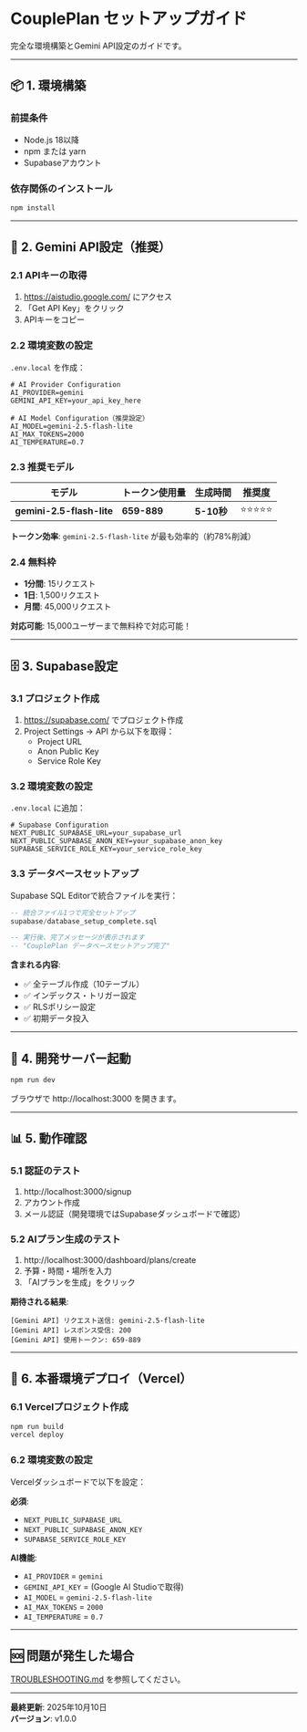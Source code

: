 # CouplePlan セットアップガイド

完全な環境構築とGemini API設定のガイドです。

---

## 📦 1. 環境構築

### 前提条件

- Node.js 18以降
- npm または yarn
- Supabaseアカウント

### 依存関係のインストール

```bash
npm install
```

---

## 🤖 2. Gemini API設定（推奨）

### 2.1 APIキーの取得

1. https://aistudio.google.com/ にアクセス
2. 「Get API Key」をクリック
3. APIキーをコピー

### 2.2 環境変数の設定

`.env.local` を作成：

```env
# AI Provider Configuration
AI_PROVIDER=gemini
GEMINI_API_KEY=your_api_key_here

# AI Model Configuration（推奨設定）
AI_MODEL=gemini-2.5-flash-lite
AI_MAX_TOKENS=2000
AI_TEMPERATURE=0.7
```

### 2.3 推奨モデル

| モデル                    | トークン使用量 | 生成時間   | 推奨度     |
| ------------------------- | -------------- | ---------- | ---------- |
| **gemini-2.5-flash-lite** | **659-889**    | **5-10秒** | ⭐⭐⭐⭐⭐ |

**トークン効率**: `gemini-2.5-flash-lite` が最も効率的（約78%削減）

### 2.4 無料枠

- **1分間**: 15リクエスト
- **1日**: 1,500リクエスト
- **月間**: 45,000リクエスト

**対応可能**: 15,000ユーザーまで無料枠で対応可能！

---

## 🗄️ 3. Supabase設定

### 3.1 プロジェクト作成

1. https://supabase.com/ でプロジェクト作成
2. Project Settings → API から以下を取得：
   - Project URL
   - Anon Public Key
   - Service Role Key

### 3.2 環境変数の設定

`.env.local` に追加：

```env
# Supabase Configuration
NEXT_PUBLIC_SUPABASE_URL=your_supabase_url
NEXT_PUBLIC_SUPABASE_ANON_KEY=your_supabase_anon_key
SUPABASE_SERVICE_ROLE_KEY=your_service_role_key
```

### 3.3 データベースセットアップ

Supabase SQL Editorで統合ファイルを実行：

```sql
-- 統合ファイル1つで完全セットアップ
supabase/database_setup_complete.sql

-- 実行後、完了メッセージが表示されます
-- "CouplePlan データベースセットアップ完了"
```

**含まれる内容**:

- ✅ 全テーブル作成（10テーブル）
- ✅ インデックス・トリガー設定
- ✅ RLSポリシー設定
- ✅ 初期データ投入

---

## 🚀 4. 開発サーバー起動

```bash
npm run dev
```

ブラウザで http://localhost:3000 を開きます。

---

## 📊 5. 動作確認

### 5.1 認証のテスト

1. http://localhost:3000/signup
2. アカウント作成
3. メール認証（開発環境ではSupabaseダッシュボードで確認）

### 5.2 AIプラン生成のテスト

1. http://localhost:3000/dashboard/plans/create
2. 予算・時間・場所を入力
3. 「AIプランを生成」をクリック

**期待される結果**:

```
[Gemini API] リクエスト送信: gemini-2.5-flash-lite
[Gemini API] レスポンス受信: 200
[Gemini API] 使用トークン: 659-889
```

---

## 🎯 6. 本番環境デプロイ（Vercel）

### 6.1 Vercelプロジェクト作成

```bash
npm run build
vercel deploy
```

### 6.2 環境変数の設定

Vercelダッシュボードで以下を設定：

**必須**:

- `NEXT_PUBLIC_SUPABASE_URL`
- `NEXT_PUBLIC_SUPABASE_ANON_KEY`
- `SUPABASE_SERVICE_ROLE_KEY`

**AI機能**:

- `AI_PROVIDER` = `gemini`
- `GEMINI_API_KEY` = (Google AI Studioで取得)
- `AI_MODEL` = `gemini-2.5-flash-lite`
- `AI_MAX_TOKENS` = `2000`
- `AI_TEMPERATURE` = `0.7`

---

## 🆘 問題が発生した場合

[TROUBLESHOOTING.md](./TROUBLESHOOTING.md) を参照してください。

---

**最終更新**: 2025年10月10日  
**バージョン**: v1.0.0
